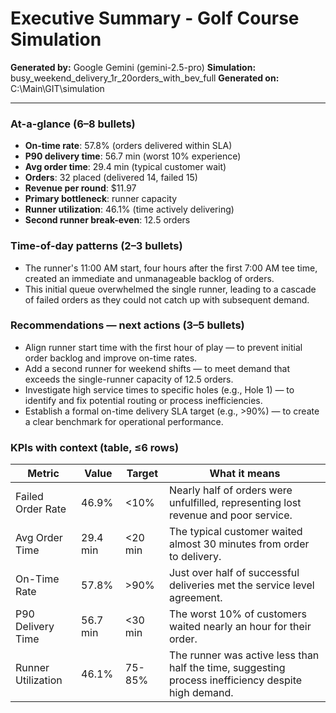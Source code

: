 # Executive Summary - Golf Course Simulation

**Generated by:** Google Gemini (gemini-2.5-pro)
**Simulation:** busy_weekend_delivery_1r_20orders_with_bev_full
**Generated on:** C:\Main\GIT\simulation

---

### At-a-glance (6–8 bullets)
- **On-time rate**: 57.8% (orders delivered within SLA)
- **P90 delivery time**: 56.7 min (worst 10% experience)
- **Avg order time**: 29.4 min (typical customer wait)
- **Orders**: 32 placed (delivered 14, failed 15)
- **Revenue per round**: $11.97
- **Primary bottleneck**: runner capacity
- **Runner utilization**: 46.1% (time actively delivering)
- **Second runner break-even**: 12.5 orders

### Time-of-day patterns (2–3 bullets)
- The runner's 11:00 AM start, four hours after the first 7:00 AM tee time, created an immediate and unmanageable backlog of orders.
- This initial queue overwhelmed the single runner, leading to a cascade of failed orders as they could not catch up with subsequent demand.

### Recommendations — next actions (3–5 bullets)
- Align runner start time with the first hour of play — to prevent initial order backlog and improve on-time rates.
- Add a second runner for weekend shifts — to meet demand that exceeds the single-runner capacity of 12.5 orders.
- Investigate high service times to specific holes (e.g., Hole 1) — to identify and fix potential routing or process inefficiencies.
- Establish a formal on-time delivery SLA target (e.g., >90%) — to create a clear benchmark for operational performance.

### KPIs with context (table, ≤6 rows)
| Metric | Value | Target | What it means |
| - | - | - | - |
| Failed Order Rate | 46.9% | <10% | Nearly half of orders were unfulfilled, representing lost revenue and poor service. |
| Avg Order Time | 29.4 min | <20 min | The typical customer waited almost 30 minutes from order to delivery. |
| On-Time Rate | 57.8% | >90% | Just over half of successful deliveries met the service level agreement. |
| P90 Delivery Time | 56.7 min | <30 min | The worst 10% of customers waited nearly an hour for their order. |
| Runner Utilization | 46.1% | 75-85% | The runner was active less than half the time, suggesting process inefficiency despite high demand. |